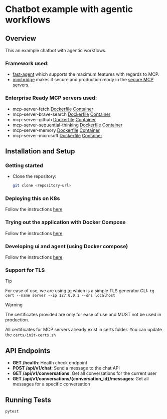 # Chatbot example with agentic workflows

## Overview

This an example chatbot with agentic workflows.

### Framework used:

- [fast-agent](https://github.com/evalstate/fast-agent) which supports the maximum features with regards to MCP.
- [minibridge](https://github.com/acuvity/minibridge) makes it secure and production ready in the [secure MCP servers](https://mcp.acuvity.ai).

### Enterprise Ready MCP servers used:

- mcp-server-fetch [Dockerfile](https://github.com/acuvity/mcp-servers-registry/tree/main/mcp-server-fetch) [Container](https://hub.docker.com/r/acuvity/mcp-server-fetch)
- mcp-server-brave-search [Dockerfile](https://github.com/acuvity/mcp-servers-registry/tree/main/mcp-server-brave-search) [Container](https://hub.docker.com/r/acuvity/mcp-server-brave-search)
- mcp-server-github [Dockerfile](https://github.com/acuvity/mcp-servers-registry/tree/main/mcp-server-github) [Container](https://hub.docker.com/r/acuvity/mcp-server-github)
- mcp-server-sequential-thinking [Dockerfile](https://github.com/acuvity/mcp-servers-registry/tree/main/mcp-server-sequential-thinking) [Container](https://hub.docker.com/r/acuvity/mcp-server-sequential-thinking)
- mcp-server-memory [Dockerfile](https://github.com/acuvity/mcp-servers-registry/tree/main/mcp-server-memory) [Container](https://hub.docker.com/r/acuvity/mcp-server-memory)
- mcp-server-microsoft [Dockerfile](https://github.com/acuvity/mcp-servers-registry/tree/main/mcp-server-microsoft) [Container](https://hub.docker.com/r/acuvity/mcp-server-microsoft)

## Installation and Setup

### Getting started

- Clone the repository:

  ```bash
  git clone <repository-url>
  ```

### Deploying this on K8s

Follow the instructions [here](./deploy/k8s/README.md)

### Trying out the application with Docker Compose

Follow the instructions [here](./deploy/compose/README.md#trying-out-the-application-with-docker)

### Developing ui and agent (using Docker compose)

Follow the instructions [here](./deploy/compose/README.md#developing-ui-and-agent)

### Support for TLS

> [!TIP]
> For ease of use, we are using [tg](https://github.com/acuvity/tg) which is a simple
> TLS generator CLI: `tg cert --name server --ip 127.0.0.1 --dns localhost`

> [!WARNING]
> The certificates provided are only for ease of use and MUST not be used in production.

All certificates for MCP servers already exist in certs folder. You can update the `certs/init-certs.sh`

## API Endpoints

- **GET /health**: Health check endpoint
- **POST /api/v1/chat**: Send a message to the chat API
- **GET /api/v1/conversations**: Get all conversations for the current user
- **GET /api/v1/conversations/{conversation_id}/messages**: Get all messages for a specific conversation

## Running Tests

```bash
pytest
```
